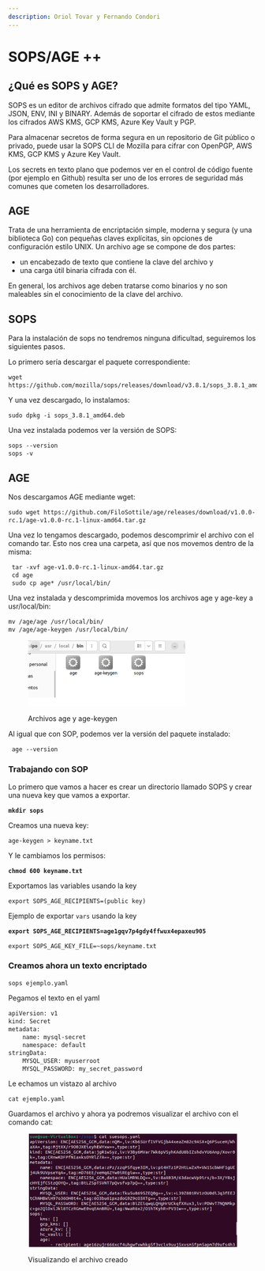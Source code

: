 ```yaml
---
description: Oriol Tovar y Fernando Condori
---
```


# SOPS/AGE ++

## ¿Qué es SOPS y AGE?&#x20;

SOPS es un editor de archivos cifrado que admite formatos del tipo YAML, JSON, ENV, INI y BINARY. Además de soportar el cifrado de estos mediante los cifrados AWS KMS, GCP KMS, Azure Key Vault y PGP.&#x20;

Para almacenar secretos de forma segura en un repositorio de Git público o privado, puede usar la SOPS CLI de Mozilla para cifrar con OpenPGP, AWS KMS, GCP KMS y Azure Key Vault.

Los secrets en texto plano que podemos ver en el control de código fuente (por ejemplo en Github) resulta ser uno de los errores de seguridad más comunes que cometen los desarrolladores.



## AGE&#x20;

Trata de una herramienta de encriptación simple, moderna y segura (y una biblioteca Go) con pequeñas claves explícitas, sin opciones de configuración estilo UNIX. Un archivo age se compone de dos partes:&#x20;

* un encabezado de texto que contiene la clave del archivo y&#x20;
* una carga útil binaria cifrada con él.&#x20;

En general, los archivos age deben tratarse como binarios y no son maleables sin el conocimiento de la clave del archivo.

## SOPS

Para la instalación de sops no tendremos ninguna dificultad, seguiremos los siguientes pasos.&#x20;

Lo primero sería descargar el paquete correspondiente:&#x20;

```
wget https://github.com/mozilla/sops/releases/download/v3.8.1/sops_3.8.1_amd64.deb
```

Y una vez descargado, lo instalamos:

```
sudo dpkg -i sops_3.8.1_amd64.deb
```

Una vez instalada podemos ver la versión de SOPS:

```
sops --version
sops -v
```

## AGE

Nos descargamos AGE mediante wget:&#x20;

```
sudo wget https://github.com/FiloSottile/age/releases/download/v1.0.0-rc.1/age-v1.0.0-rc.1-linux-amd64.tar.gz
```

Una vez lo tengamos descargado, podemos descomprimir el archivo con el comando tar. Esto nos crea una carpeta, así que nos movemos dentro de la misma:

```
 tar -xvf age-v1.0.0-rc.1-linux-amd64.tar.gz
 cd age
 sudo cp age* /usr/local/bin/
```

Una vez instalada y descomprimida movemos los archivos age y age-key a usr/local/bin:&#x20;

```
mv /age/age /usr/local/bin/ 
mv /age/age-keygen /usr/local/bin/
```

<figure><img src="../.gitbook/assets/image (3) (1).png" alt="" width="319"><figcaption><p>Archivos age y age-keygen</p></figcaption></figure>

Al igual que con SOP, podemos ver la versión del paquete instalado:

```
 age --version
```

### Trabajando con SOP

Lo primero que vamos a hacer es crear un directorio llamado SOPS y crear una nueva key que vamos a exportar.&#x20;

<pre><code><strong>mkdir sops
</strong></code></pre>

Creamos una nueva key:

```
age-keygen > keyname.txt
```

Y le cambiamos los permisos:

<pre><code><strong>chmod 600 keyname.txt
</strong></code></pre>

Exportamos las variables usando la key

```
export SOPS_AGE_RECIPIENTS=(public key)
```

Ejemplo de exportar `vars` usando la key

<pre><code><strong>export SOPS_AGE_RECIPIENTS=age1gqv7p4gdy4ffwux4epaxeu905
</strong></code></pre>

```
export SOPS_AGE_KEY_FILE=~sops/keyname.txt
```

### Creamos ahora un texto encriptado

```
sops ejemplo.yaml
```

Pegamos el texto en el yaml

```
apiVersion: v1
kind: Secret
metadata:
    name: mysql-secret
    namespace: default
stringData:
    MYSQL_USER: myuserroot
    MYSQL_PASSWORD: my_secret_password
```

Le echamos  un vistazo al archivo

```
cat ejemplo.yaml
```

Guardamos el archivo y ahora ya podremos visualizar el archivo con el comando cat:

<figure><img src="../.gitbook/assets/image (4) (1).png" alt=""><figcaption><p>Visualizando el archivo creado</p></figcaption></figure>

